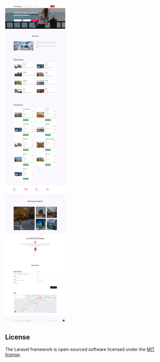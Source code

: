 
<img src="screencapture-127-0-0-1-8000-2022-05-27-16_01_28.png">


## License

The Laravel framework is open-sourced software licensed under the [MIT license](https://opensource.org/licenses/MIT).
